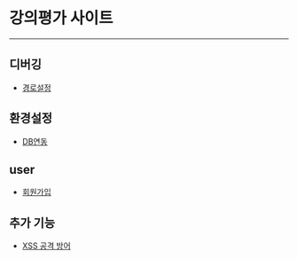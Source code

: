 # 강의평가 사이트

-------------------------------

## 디버깅

- [경로설정](WebContent/components/README.md)


## 환경설정

- [DB연동](src/user/README.md)

## user
- [회원가입](https://github.com/gunny6026/JSP-lectureEvaluation/blob/master/WebContent/user/README.md)


## 추가 기능

- [XSS 공격 방어](src/lecture/README.md)

